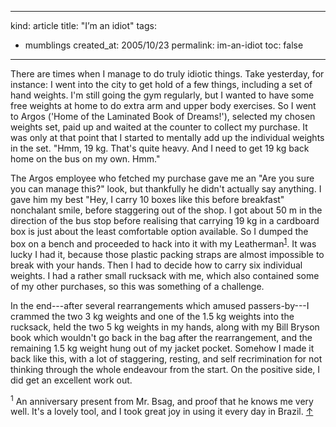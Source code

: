 -----
kind: article
title: "I&#8217;m an idiot"
tags:
- mumblings
created_at: 2005/10/23
permalink: im-an-idiot
toc: false
-----

<p>There are times when I manage to do truly idiotic things. Take yesterday, for instance: I went into the city to get hold of a few things, including a set of hand weights. I'm still going the gym regularly, but I wanted to have some free weights at home to do extra arm and upper body exercises. So I went to Argos ('Home of the Laminated Book of Dreams!'), selected my chosen weights set, paid up and waited at the counter to collect my purchase. It was only at that point that I started to mentally add up the individual weights in the set. "Hmm, 19 kg. That's quite heavy. And I need to get 19 kg back home on the bus on my own. Hmm."</p>

<p>The Argos employee who fetched my purchase gave me an "Are you sure you can manage this?" look, but thankfully he didn't actually say anything. I gave him my best "Hey, I carry 10 boxes like this before breakfast" nonchalant smile, before staggering out of the shop. I got about 50 m in the direction of the bus stop before realising that carrying 19 kg in a cardboard box is just about the least comfortable option available. So I dumped the box on a bench and proceeded to hack into it with my Leatherman<sup id="r1-231005"><a href="#f1-231005">1</a></sup>. It was lucky I had it, because those plastic packing straps are almost impossible to break with your hands. Then I had to decide how to carry six individual weights. I had a rather small rucksack with me, which also contained some of my other purchases, so this was something of a challenge.</p>

<p>In the end---after several rearrangements which amused passers-by---I crammed the two 3 kg weights and one of the 1.5 kg weights into the rucksack, held the two 5 kg weights in my hands, along with my Bill Bryson book which wouldn't go back in the bag after the rearrangement, and the remaining 1.5 kg weight hung out of my jacket pocket. Somehow I made it back like this, with a lot of staggering, resting, and self recrimination for not thinking through the whole endeavour from the start. On the positive side, I did get an excellent work out.</p>

<p><sup id="f1-231005">1</sup> An anniversary present from Mr. Bsag, and proof that he knows me very well. It's a lovely tool, and I took great joy in using it every day in Brazil. <a href="#r1-231005">&uarr;</a></p>



